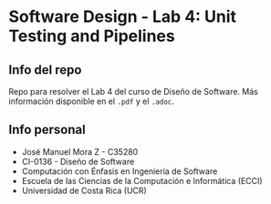 # Software Design - Lab 4: Unit Testing and Pipelines

## Info del repo

Repo para resolver el Lab 4 del curso de Diseño de Software. Más información disponible en el `.pdf` y el `.adoc`.

## Info personal

  - José Manuel Mora Z - C35280
  - CI-0136 - Diseño de Software
  - Computación con Énfasis en Ingeniería de Software
  - Escuela de las Ciencias de la Computación e Informática (ECCI)
  - Universidad de Costa Rica (UCR)
